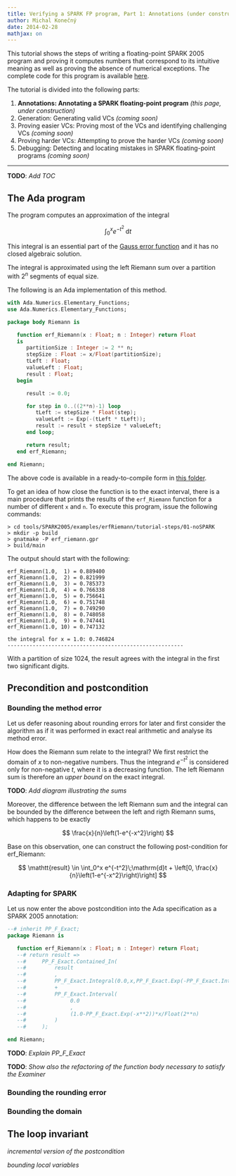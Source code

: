 ```yaml
---
title: Verifying a SPARK FP program, Part 1: Annotations (under construction)
author: Michal Konečný
date: 2014-02-28
mathjax: on
---
```


This tutorial shows the steps of writing a floating-point SPARK 2005 program
and proving it computes numbers that correspond to its intuitive meaning 
as well as proving the absence of numerical exceptions.  The complete code
for this program is available [here](https://github.com/michalkonecny/polypaver/tree/master/tools/SPARK2005/examples/erfRiemann).

The tutorial is divided into the following parts:

  1. **Annotations: Annotating a SPARK floating-point program** *(this page, under construction)* 
  2. Generation: Generating valid VCs *(coming soon)*
  3. Proving easier VCs: Proving most of the VCs and identifying challenging VCs *(coming soon)*
  4. Proving harder VCs: Attempting to prove the harder VCs *(coming soon)*
  5. Debugging: Detecting and locating mistakes in SPARK floating-point programs *(coming soon)* 

---

**TODO**: *Add TOC*



## The Ada program

The program computes an approximation of the integral

$$
\int_0^x e^{-t^2}\;\mathrm{d}t
$$

This integral is an essential part of the [Gauss error function](http://en.wikipedia.org/wiki/Error_function) and it has no closed algebraic solution.

The integral is approximated using the left Riemann sum over a partition with $2^n$ segments of equal size.  

The following is an Ada implementation of this method.

```ada
with Ada.Numerics.Elementary_Functions;
use Ada.Numerics.Elementary_Functions;

package body Riemann is

   function erf_Riemann(x : Float; n : Integer) return Float
   is
      partitionSize : Integer := 2 ** n;
      stepSize : Float := x/Float(partitionSize);
      tLeft : Float;
      valueLeft : Float;
      result : Float;
   begin

      result := 0.0;

      for step in 0..((2**n)-1) loop
         tLeft := stepSize * Float(step);
         valueLeft := Exp(-(tLeft * tLeft));
         result := result + stepSize * valueLeft;
      end loop;

      return result;
   end erf_Riemann;

end Riemann;
```

The above code is available in a ready-to-compile form in 
[this folder](https://github.com/michalkonecny/polypaver/tree/master/tools/SPARK2005/examples/erfRiemann/tutorial-steps/01-noSPARK).

To get an idea of how close the function is to the exact interval, there is a main procedure that prints
the results of the `erf_Riemann` function for a number of different `x` and `n`.  To execute this program,
issue the following commands:

```
> cd tools/SPARK2005/examples/erfRiemann/tutorial-steps/01-noSPARK
> mkdir -p build
> gnatmake -P erf_riemann.gpr
> build/main
```  

The output should start with the following:

```
erf_Riemann(1.0,  1) = 0.889400
erf_Riemann(1.0,  2) = 0.821999
erf_Riemann(1.0,  3) = 0.785373
erf_Riemann(1.0,  4) = 0.766338
erf_Riemann(1.0,  5) = 0.756641
erf_Riemann(1.0,  6) = 0.751748
erf_Riemann(1.0,  7) = 0.749290
erf_Riemann(1.0,  8) = 0.748058
erf_Riemann(1.0,  9) = 0.747441
erf_Riemann(1.0, 10) = 0.747132

the integral for x = 1.0: 0.746824
--------------------------------------------------------
```

With a partition of size 1024, the result agrees with the integral in the first two
significant digits.

## Precondition and postcondition

### Bounding the method error

Let us defer reasoning about rounding errors for later and first consider the
algorithm as if it was performed in exact real arithmetic and analyse its method error.

How does the Riemann sum relate to the integral?  We first restrict the domain of $x$ to non-negative numbers.
Thus the integrand $e^{-t^2}$ is considered only for non-negative $t$, where it is a decreasing function.
The left Riemann sum is therefore an *upper bound* on the exact integral.  

**TODO**: *Add diagram illustrating the sums*

Moreover, the difference between the left Riemann sum and the integral can be bounded by the difference
between the left and rigth Riemann sums, which happens to be exactly 

$$
\frac{x}{n}\left(1-e^{-x^2}\right)
$$

Base on this observation, one can construct the following post-condition for erf_Riemann:

$$  
\mathtt{result} 
\in  
\int_0^x e^{-t^2}\;\mathrm{d}t
+
\left[0, \frac{x}{n}\left(1-e^{-x^2}\right)\right]
$$

### Adapting for SPARK 

Let us now enter the above postcondition into the Ada specification
as a SPARK 2005 annotation:

```Ada
--# inherit PP_F_Exact;
package Riemann is 

   function erf_Riemann(x : Float; n : Integer) return Float;
   --# return result => 
   --#     PP_F_Exact.Contained_In(
   --#         result
   --#         ,
   --#         PP_F_Exact.Integral(0.0,x,PP_F_Exact.Exp(-PP_F_Exact.Integration_Variable**2))
   --#         +
   --#         PP_F_Exact.Interval(
   --#              0.0
   --#              ,
   --#              (1.0-PP_F_Exact.Exp(-x**2))*x/Float(2**n)
   --#         )
   --#     );

end Riemann;
```

**TODO**: *Explain PP_F_Exact*

**TODO**: *Show also the refactoring of the function body necessary to satisfy the Examiner*

<!--
The package `PP_F_Elementary` is a PolyPaver-friendly alternative
to `Ada.Numeric.Elementary_Functions`.  
This package is included in the PolyPaver download bundle.  
-->


### Bounding the rounding error

### Bounding the domain

## The loop invariant

*incremental version of the postcondition*

*bounding local variables*


